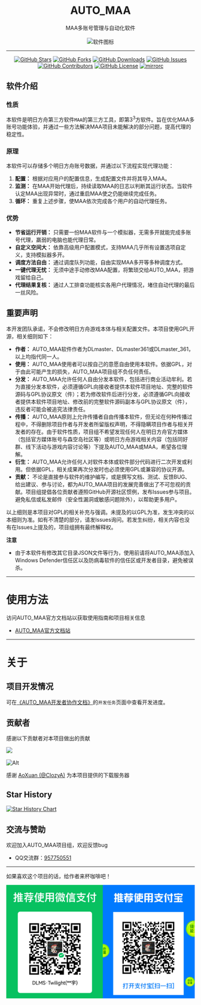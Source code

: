 <h1 align="center">AUTO_MAA</h1>
<p align="center">
  MAA多账号管理与自动化软件<br><br>
  <img alt="软件图标" src="https://github.com/DLmaster361/AUTO_MAA/blob/main/resources/images/AUTO_MAA.png">
</p>

---

<p align="center">
  <a href="https://github.com/DLmaster361/AUTO_MAA/stargazers"><img alt="GitHub Stars" src="https://img.shields.io/github/stars/DLmaster361/AUTO_MAA?style=flat-square"></a>
  <a href="https://github.com/DLmaster361/AUTO_MAA/network"><img alt="GitHub Forks" src="https://img.shields.io/github/forks/DLmaster361/AUTO_MAA?style=flat-square"></a>
  <a href="https://github.com/DLmaster361/AUTO_MAA/releases/latest"><img alt="GitHub Downloads" src="https://img.shields.io/github/downloads/DLmaster361/AUTO_MAA/total?style=flat-square"></a>
  <a href="https://github.com/DLmaster361/AUTO_MAA/issues"><img alt="GitHub Issues" src="https://img.shields.io/github/issues/DLmaster361/AUTO_MAA?style=flat-square"></a>
  <a href="https://github.com/DLmaster361/AUTO_MAA/graphs/contributors"><img alt="GitHub Contributors" src="https://img.shields.io/github/contributors/DLmaster361/AUTO_MAA?style=flat-square"></a>
  <a href="https://github.com/DLmaster361/AUTO_MAA/blob/main/LICENSE"><img alt="GitHub License" src="https://img.shields.io/github/license/DLmaster361/AUTO_MAA?style=flat-square"></a>
  <a href="https://mirrorchyan.com/zh/projects?rid=AUTO_MAA"><img alt="mirrorc" src="https://img.shields.io/badge/Mirror%E9%85%B1-%239af3f6?logo=countingworkspro&logoColor=4f46e5"></a>
</p>

## 软件介绍

### 性质

本软件是明日方舟第三方软件`MAA`的第三方工具，即第3<sup>3</sup>方软件。旨在优化MAA多账号功能体验，并通过一些方法解决MAA项目未能解决的部分问题，提高代理的稳定性。

### 原理

本软件可以存储多个明日方舟账号数据，并通过以下流程实现代理功能：

1. **配置：** 根据对应用户的配置信息，生成配置文件并将其导入MAA。
2. **监测：** 在MAA开始代理后，持续读取MAA的日志以判断其运行状态。当软件认定MAA出现异常时，通过重启MAA使之仍能继续完成任务。
3. **循环：** 重复上述步骤，使MAA依次完成各个用户的自动代理任务。

### 优势

- **节省运行开销：** 只需要一份MAA软件与一个模拟器，无需多开就能完成多账号代理，羸弱的电脑也能代理日常。
- **自定义空间大：** 依靠高级用户配置模式，支持MAA几乎所有设置选项自定义，支持模拟器多开。
- **调度方法自由：** 通过调度队列功能，自由实现MAA多开等多种调度方式。
- **一键代理无忧：** 无须中途手动修改MAA配置，将繁琐交给AUTO_MAA，把游戏留给自己。
- **代理结果复核：** 通过人工排查功能核实各用户代理情况，堵住自动代理的最后一丝风险。

## 重要声明

本开发团队承诺，不会修改明日方舟游戏本体与相关配置文件。本项目使用GPL开源，相关细则如下：

- **作者：** AUTO_MAA软件作者为DLmaster、DLmaster361或DLmaster_361，以上均指代同一人。
- **使用：** AUTO_MAA使用者可以按自己的意愿自由使用本软件。依据GPL，对于由此可能产生的损失，AUTO_MAA项目组不负任何责任。
- **分发：** AUTO_MAA允许任何人自由分发本软件，包括进行商业活动牟利。若为直接分发本软件，必须遵循GPL向接收者提供本软件项目地址、完整的软件源码与GPL协议原文（件）；若为修改软件后进行分发，必须遵循GPL向接收者提供本软件项目地址、修改前的完整软件源码副本与GPL协议原文（件），违反者可能会被追究法律责任。
- **传播：** AUTO_MAA原则上允许传播者自由传播本软件，但无论在何种传播过程中，不得删除项目作者与开发者所留版权声明，不得隐瞒项目作者与相关开发者的存在。由于软件性质，项目组不希望发现任何人在明日方舟官方媒体（包括官方媒体账号与森空岛社区等）或明日方舟游戏相关内容（包括同好群、线下活动与游戏内容讨论等）下提及AUTO_MAA或MAA，希望各位理解。
- **衍生：** AUTO_MAA允许任何人对软件本体或软件部分代码进行二次开发或利用。但依据GPL，相关成果再次分发时也必须使用GPL或兼容的协议开源。
- **贡献：** 不论是直接参与软件的维护编写，或是撰写文档、测试、反馈BUG、给出建议、参与讨论，都为AUTO_MAA项目的发展完善做出了不可忽视的贡献。项目组提倡各位贡献者遵照GitHub开源社区惯例，发布Issues参与项目。避免私信或私发邮件（安全性漏洞或敏感问题除外），以帮助更多用户。

以上细则是本项目对GPL的相关补充与强调。未提及的以GPL为准，发生冲突的以本细则为准。如有不清楚的部分，请发Issues询问。若发生纠纷，相关内容也没有在Issues上提及的，项目组拥有最终解释权。

**注意**

- 由于本软件有修改其它目录JSON文件等行为，使用前请将AUTO_MAA添加入Windows Defender信任区以及防病毒软件的信任区或开发者目录，避免被误杀。

---

# 使用方法

访问AUTO_MAA官方文档站以获取使用指南和项目相关信息

- [AUTO_MAA官方文档站](https://clozya.github.io/AUTOMAA_docs)

---

# 关于

## 项目开发情况

可在[《AUTO_MAA开发者协作文档》](https://docs.qq.com/aio/DQ3Z5eHNxdmxFQmZX)的`开发任务`页面中查看开发进度。

## 贡献者

感谢以下贡献者对本项目做出的贡献

<a href="https://github.com/DLmaster361/AUTO_MAA/graphs/contributors">

  <img src="https://contrib.rocks/image?repo=DLmaster361/AUTO_MAA" />

</a>

![Alt](https://repobeats.axiom.co/api/embed/6c2f834141eff1ac297db70d12bd11c6236a58a5.svg "Repobeats analytics image")

感谢 [AoXuan (@ClozyA)](https://github.com/ClozyA) 为本项目提供的下载服务器

## Star History

[![Star History Chart](https://api.star-history.com/svg?repos=DLmaster361/AUTO_MAA&type=Date)](https://star-history.com/#DLmaster361/AUTO_MAA&Date)

## 交流与赞助

欢迎加入AUTO_MAA项目组，欢迎反馈bug

- QQ交流群：[957750551](https://qm.qq.com/q/bd9fISNoME)

---

如果喜欢这个项目的话，给作者来杯咖啡吧！

![payid](resources/images/README/payid.png "payid")
